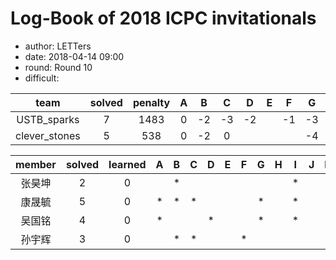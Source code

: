 # Log-Book of 2018 ICPC invitationals
- author: LETTers
- date: 2018-04-14 09:00
- round: Round 10
- difficult:


| team | solved | penalty | A | B | C | D | E | F | G | H | I | J | K | L | M |
| :-: | :-: | :-: | :-: | :-: | :-: | :-: | :-: | :-: | :-: | :-: | :-: | :-: | :-: | :-: | :-: |
| USTB_sparks | 7 | 1483 | 0 | -2 | -3 | -2 |  | -1 | -3 |  | -1 |  |  |  |  |
| clever_stones | 5 | 538 | 0 | -2 | 0 |  |  |  | -4 |  | 0 |  |  |  |  |

| member | solved | learned | A | B | C | D | E | F | G | H | I | J | K | L | M |
| :-: | :-: | :-: | :-: | :-: | :-: | :-: | :-: | :-: | :-: | :-: | :-: | :-: | :-: | :-: | :-: |
| 张昊坤 | 2 | 0 |  | * |  |  |  |  | |  | * |  |  |  |  |
| 康晟毓 | 5 | 0 | * | * | * |  |  |  | * |  | * |  |  |  |  |
| 吴国铭 | 4 | 0 | * |  |  | * |  |  | * |  | * |  |  |  |  |
| 孙宇辉 | 3 | 0 |  | * | * |  |  | * | |  |  |  |  |  |  |


